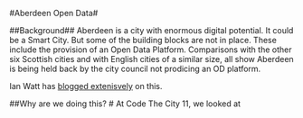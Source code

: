 #Aberdeen Open Data#

##Background##
Aberdeen is a city with enormous digital potential. It could be a Smart City. But some of the building blocks are not in place. These include the provision of an Open Data Platform. Comparisons with the other six Scottish cities and with English cities of a similar size, all show Aberdeen is being held back by the city council not prodicing an OD platform. 

Ian Watt has [blogged extenisvely](http://aberdeen.theodi.org/news-blog/) on this. 

##Why are we doing this? #
At Code The City 11, we looked at 
